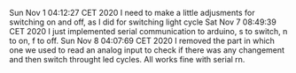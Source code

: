 Sun Nov  1 04:12:27 CET 2020
	I need to make a little adjusments for switching on and off, as I did for switching light cycle
Sat Nov  7 08:49:39 CET 2020
	I just implemented serial communication to arduino, s to switch, n to on, f to off.
Sun Nov  8 04:07:69 CET 2020
	I removed the part in which one we used to read an analog input to check if there was any changement and then switch throught led cycles. All works fine with serial rn.
